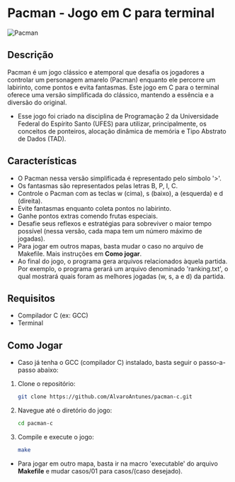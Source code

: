 # Pacman - Jogo em C para terminal

![Pacman](https://veja.abril.com.br/wp-content/uploads/2016/05/pac-man-original.png)

## Descrição

Pacman é um jogo clássico e atemporal que desafia os jogadores a controlar um personagem amarelo (Pacman) enquanto ele percorre um labirinto, come pontos e evita fantasmas. Este jogo em C para o terminal oferece uma versão simplificada do clássico, mantendo a essência e a diversão do original.
- Esse jogo foi criado na disciplina de Programação 2 da Universidade Federal do Espírito Santo (UFES) para utilizar, principalmente, os conceitos de ponteiros, alocação dinâmica de memória e Tipo Abstrato de Dados (TAD).

## Características

- O Pacman nessa versão simplificada é representado pelo símbolo '>'.
- Os fantasmas são representados pelas letras B, P, I, C.
- Controle o Pacman com as teclas w (cima), s (baixo), a (esquerda) e d (direita).
- Evite fantasmas enquanto coleta pontos no labirinto.
- Ganhe pontos extras comendo frutas especiais.
- Desafie seus reflexos e estratégias para sobreviver o maior tempo possível (nessa versão, cada mapa tem um número máximo de jogadas).
- Para jogar em outros mapas, basta mudar o caso no arquivo de Makefile. Mais instruções em **Como jogar**.
- Ao final do jogo, o programa gera arquivos relacionados àquela partida. Por exemplo, o programa gerará um arquivo denominado 'ranking.txt', o qual mostrará quais foram as melhores jogadas (w, s, a e d) da partida.

## Requisitos

- Compilador C (ex: GCC)
- Terminal

## Como Jogar

- Caso já tenha o GCC (compilador C) instalado, basta seguir o passo-a-passo abaixo:

1. Clone o repositório:
   ```bash
   git clone https://github.com/AlvaroAntunes/pacman-c.git

2. Navegue até o diretório do jogo:
    ```bash
    cd pacman-c

3. Compile e execute o jogo:
    ```bash
    make
 - Para jogar em outro mapa, basta ir na macro 'executable' do arquivo **Makefile** e mudar casos/01 para casos/(caso desejado).
